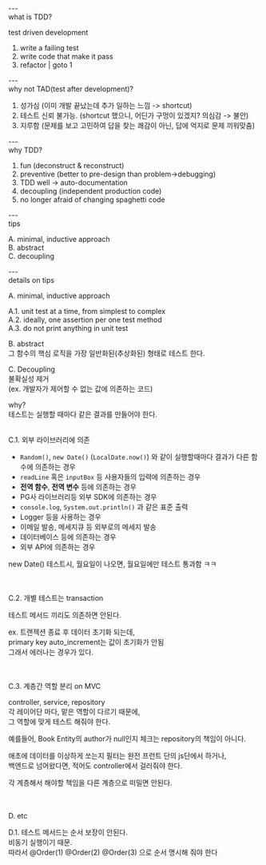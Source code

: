 ---\
what is TDD?

test driven development
1. write a failing test
2. write code that make it pass
3. refactor | goto 1


---\
why not TAD(test after development)?

1. 성가심 (이미 개발 끝났는데 추가 일하는 느낌 -> shortcut)
2. 테스트 신뢰 불가능. (shortcut 했으니, 어딘가 구멍이 있겠지? 의심감 -> 불안)
3. 지루함 (문제를 보고 고민하여 답을 찾는 쾌감이 아닌, 답에 억지로 문제 끼워맞춤)


---\
why TDD?

1. fun (deconstruct & reconstruct)
2. preventive (better to pre-design than problem->debugging)
3. TDD well -> auto-documentation
4. decoupling (independent production code)
5. no longer afraid of changing spaghetti code


---\
tips

A. minimal, inductive approach\
B. abstract\
C. decoupling 


---\
details on tips

A. minimal, inductive approach

A.1. unit test at a time, from simplest to complex\
A.2. ideally, one assertion per one test method\
A.3. do not print anything in unit test


B. abstract\
그 함수의 핵심 로직을 가장 일반화된(추상화된) 형태로 테스트 한다.


C. Decoupling\
불확실성 제거\
(ex. 개발자가 제어할 수 없는 값에 의존하는 코드)

why?\
테스트는 실행할 때마다 같은 결과를 만들어야 한다.

<br/>
C.1. 외부 라이브러리에 의존

- `Random()`, `new Date()` (`LocalDate.now()`) 와 같이 실행할때마다 결과가 다른 함수에 의존하는 경우
- `readLine` 혹은 `inputBox` 등 사용자들의 입력에 의존하는 경우
- **전역 함수**, **전역 변수** 등에 의존하는 경우
- PG사 라이브러리등 외부 SDK에 의존하는 경우
- `console.log`, `System.out.println()` 과 같은 표준 출력
- Logger 등을 사용하는 경우
- 이메일 발송, 메세지큐 등 외부로의 메세지 발송
- 데이터베이스 등에 의존하는 경우
- 외부 API에 의존하는 경우

new Date() 테스트시, 월요일이 나오면, 월요일에만 테스트 통과함 ㅋㅋ


<br/>
<br/>
C.2. 개별 테스트는 transaction

테스트 메서드 끼리도 의존하면 안된다.


ex.
트랜젝션 종료 후 데이터 초기화 되는데,\
primary key auto_increment는 값이 초기화가 안됨\
그래서 에러나는 경우가 있다.

<br/>
<br/>
C.3. 계층간 역할 분리 on MVC

controller, service, repository\
각 레이어단 마다, 맡은 역할이 다르기 때문에,\
그 역할에 맞게 테스트 해줘야 한다.

예를들어, Book Entity의 author가 null인지 체크는 repository의 책임이 아니다.

애초에 데이터를 이상하게 쏘는지 필터는 완전 프런트 단의 js단에서 하거나,\
백엔드로 넘어왔다면, 적어도 controller에서 걸러줘야 한다.

각 계층해서 해야할 책임을 다른 계층으로 떠밀면 안된다.


<br/>
<br/>
D. etc

D.1. 테스트 메서드는 순서 보장이 안된다.\
비동기 실행이기 때문.\
따라서 @Order(1) @Order(2) @Order(3) 으로 순서 명시해 줘야 한다




